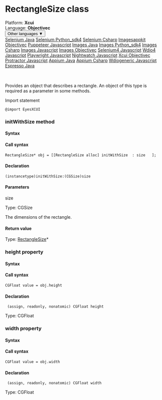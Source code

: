 # RectangleSize class
<div class='platform-bar-container-div'><div class='platform-bar-div'>Platform:  <b> Xcui</b>
</div><div class='platform-bar-div'>Language: <b>Objectivec</b></div><div class='dropdown-button-container-div'><button class='sdk-language-dropdown-button'>Other languages ▼</button><div class='dropdown-content'>
<a href='../../selenium/java/rectanglesize'>Selenium Java</a>
<a href='../../selenium/python_sdk4/rectanglesize'>Selenium Python_sdk4</a>
<a href='../../selenium/csharp/rectanglesize'>Selenium Csharp</a>
<a href='../../imagesappkit/objectivec/rectanglesize'>Imagesappkit Objectivec</a>
<a href='../../puppeteer/javascript/rectanglesize'>Puppeteer Javascript</a>
<a href='../../images/java/rectanglesize'>Images Java</a>
<a href='../../images/python_sdk4/rectanglesize'>Images Python_sdk4</a>
<a href='../../images/csharp/rectanglesize'>Images Csharp</a>
<a href='../../images/javascript/rectanglesize'>Images Javascript</a>
<a href='../../images/objectivec/rectanglesize'>Images Objectivec</a>
<a href='../../selenium4/javascript/rectanglesize'>Selenium4 Javascript</a>
<a href='../../wdio4/javascript/rectanglesize'>Wdio4 Javascript</a>
<a href='../../playwright/javascript/rectanglesize'>Playwright Javascript</a>
<a href='../../nightwatch/javascript/rectanglesize'>Nightwatch Javascript</a>
<a href='../../xcui/objectivec/rectanglesize'>Xcui Objectivec</a>
<a href='../../protractor/javascript/rectanglesize'>Protractor Javascript</a>
<a href='../../appium/java/rectanglesize'>Appium Java</a>
<a href='../../appium/csharp/rectanglesize'>Appium Csharp</a>
<a href='../../wdiogeneric/javascript/rectanglesize'>Wdiogeneric Javascript</a>
<a href='../../espresso/java/rectanglesize'>Espresso Java</a>
</div></div><br /><br /></div>




Provides an object that describes a rectangle. An object of this type is required as a parameter in some methods.

Import statement

    @import EyesXCUI
    	



### initWithSize method
#### Syntax
#### Call syntax

    RectangleSize* obj = [[RectangleSize alloc] initWithSize  : size   ];
    

#### Declaration

    (instancetype)initWithSize:(CGSize)size

#### Parameters

size

Type: CGSize

The dimensions of the rectangle.

#### Return value

Type:  [RectangleSize](./rectanglesize)\*


### height property
#### Syntax
#### Call syntax

    CGFloat value = obj.height
    

#### Declaration

     (assign, readonly, nonatomic) CGFloat height

Type: CGFloat

### width property
#### Syntax
#### Call syntax

    CGFloat value = obj.width
    

#### Declaration

     (assign, readonly, nonatomic) CGFloat width

Type: CGFloat
